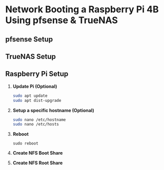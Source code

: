 # Network Booting a Raspberry Pi 4B Using pfsense & TrueNAS

## pfsense Setup

## TrueNAS Setup

## Raspberry Pi Setup

1. **Update Pi (Optional)**

    ```bash
    sudo apt update
    sudo apt dist-upgrade
    ```

2. **Setup a specific hostname (Optional)**

    ```bash
    sudo nano /etc/hostname
    sudo nano /etc/hosts
    ```

    

3. **Reboot**

    `sudo reboot`

4. **Create NFS Boot Share**






5. **Create NFS Root Share**
